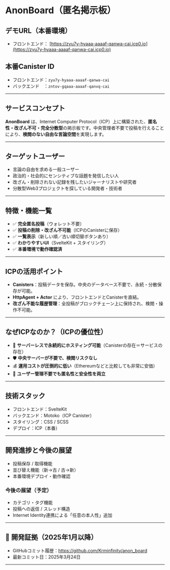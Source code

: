 # AnonBoard（匿名掲示板）

## デモURL（本番環境）
- フロントエンド： [https://zyu7y-hyaaa-aaaaf-qanwa-cai.icp0.io](https://zyu7y-hyaaa-aaaaf-qanwa-cai.icp0.io)

## 本番Canister ID
- フロントエンド：`zyu7y-hyaaa-aaaaf-qanwa-cai`
- バックエンド　：`zntov-gqaaa-aaaaf-qanvq-cai`

---

## サービスコンセプト
**AnonBoard** は、Internet Computer Protocol（ICP）上に構築された、**匿名性・改ざん不可・完全分散型**の掲示板です。中央管理者不要で投稿を行えることにより、**検閲のない自由な言論空間**を実現します。

---

## ターゲットユーザー
- 言論の自由を求める一般ユーザー
- 政治的・社会的にセンシティブな話題を発信したい人
- 改ざん・削除されない記録を残したいジャーナリストや研究者
- 分散型Web3プロジェクトを探している開発者・技術者

---

## 特徴・機能一覧
- ✅ **完全匿名投稿**（ウォレット不要）
- ✅ **投稿の削除・改ざん不可能**（ICPのCanisterに保存）
- ✅ **一覧表示**（新しい順／古い順切替ボタンあり）
- ✅ **わかりやすいUI**（SvelteKit + スタイリング）
- ✅ **本番環境で動作確認済**

---

## ICPの活用ポイント
- **Canisters**：投稿データを保存。中央のデータベース不要で、永続・分散保存が可能。
- **HttpAgent + Actor** により、フロントエンドとCanisterを直結。
- **改ざん不能な履歴管理**：全投稿がブロックチェーン上に保持され、検閲・操作不可能。

---

## なぜICPなのか？（ICPの優位性）
- 🚀 **サーバーレスで永続的にホスティング可能**（Canisterの存在＝サービスの存在）
- 🛡️ **中央サーバーが不要で、検閲リスクなし**
- 💰 **運用コストが圧倒的に低い**（Ethereumなどと比較しても非常に安価）
- 🔐 **ユーザー管理不要でも匿名性と安全性を両立**

---

## 技術スタック
- フロントエンド：SvelteKit
- バックエンド：Motoko（ICP Canister）
- スタイリング：CSS / SCSS
- デプロイ：ICP（本番）

---

## 開発進捗と今後の展望
- 投稿保存 / 取得機能
- 並び替え機能（新→古 / 古→新）
- 本番環境デプロイ・動作確認

### 今後の展望（予定）
- カテゴリ・タグ機能
- 投稿への返信 / スレッド構造
- Internet Identity連携による「任意の本人性」追加

---

## 📄 開発証拠（2025年1月以降）
- GitHubコミット履歴：https://github.com/Krminfinity/anon_board
- 最新コミット日：2025年3月24日


---
